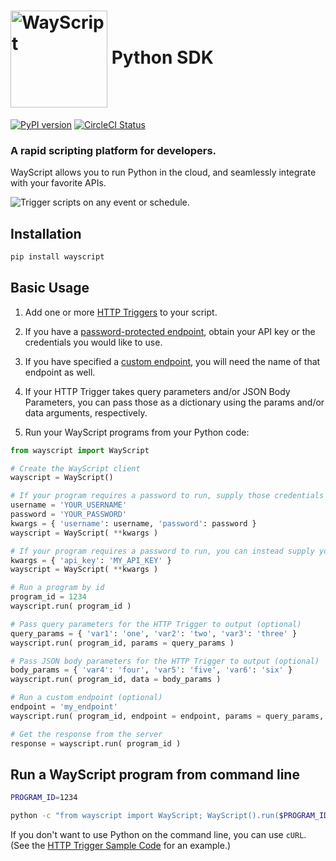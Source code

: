 # [<img src="https://user-images.githubusercontent.com/31461850/53454621-a1b39500-39dc-11e9-9b3c-276451d42437.png" width="155px" alt="WayScript" align="center">](https://wayscript.com) Python SDK

[![PyPI version](https://img.shields.io/pypi/v/wayscript.svg?color=blue)](https://pypi.python.org/pypi/wayscript/) [![CircleCI Status](https://circleci.com/gh/wayscript/wayscript-python/tree/master.svg?style=shield)](https://circleci.com/gh/wayscript/wayscript-python/tree/master)

### A rapid scripting platform for developers.

WayScript allows you to run Python in the cloud, and seamlessly integrate with your favorite APIs.

![Trigger scripts on any event or schedule.](https://user-images.githubusercontent.com/31461850/68791449-30fde880-05fe-11ea-86d1-8dc739cda767.png)

## Installation

```sh
pip install wayscript
```

## Basic Usage

1. Add one or more [HTTP Triggers](https://docs.wayscript.com/library/triggers/http-trigger) to your script.

2. If you have a [password-protected endpoint](https://docs.wayscript.com/library/triggers/http-trigger#password-protect-your-endpoints), obtain your API key or the credentials you would like to use.

3. If you have specified a [custom endpoint](https://docs.wayscript.com/library/triggers/http-trigger#endpoints), you will need the name of that endpoint as well.

4. If your HTTP Trigger takes query parameters and/or JSON Body Parameters, you can pass those as a dictionary using the params and/or data arguments, respectively.

5. Run your WayScript programs from your Python code:

```python
from wayscript import WayScript

# Create the WayScript client
wayscript = WayScript()

# If your program requires a password to run, supply those credentials when creating the client
username = 'YOUR_USERNAME'
password = 'YOUR_PASSWORD'
kwargs = { 'username': username, 'password': password }
wayscript = WayScript( **kwargs )

# If your program requires a password to run, you can instead supply your API Key when creating the client
kwargs = { 'api_key': 'MY_API_KEY' }
wayscript = WayScript( **kwargs )

# Run a program by id
program_id = 1234
wayscript.run( program_id )

# Pass query parameters for the HTTP Trigger to output (optional)
query_params = { 'var1': 'one', 'var2': 'two', 'var3': 'three' }
wayscript.run( program_id, params = query_params )

# Pass JSON body parameters for the HTTP Trigger to output (optional)
body_params = { 'var4': 'four', 'var5': 'five', 'var6': 'six' }
wayscript.run( program_id, data = body_params )

# Run a custom endpoint (optional)
endpoint = 'my_endpoint'
wayscript.run( program_id, endpoint = endpoint, params = query_params, data = body_params )

# Get the response from the server
response = wayscript.run( program_id )
```

## Run a WayScript program from command line
```sh
PROGRAM_ID=1234

python -c "from wayscript import WayScript; WayScript().run($PROGRAM_ID)"
```

If you don't want to use Python on the command line, you can use `cURL`. (See the [HTTP Trigger Sample Code](https://docs.wayscript.com/library/triggers/http-trigger#sample-code) for an example.)
